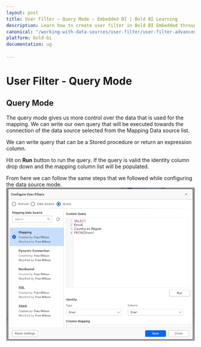 ```yaml
---
layout: post
title: User Filter – Query Mode – Embedded BI | Bold BI Learning
description: Learn how to create user filter in Bold BI Embedded through mapping another data source and run query against it to generate the fields and map.
canonical: "/working-with-data-sources/user-filter/user-filter-advanced-query-mode/"
platform: bold-bi
documentation: ug

---
```


# User Filter - Query Mode

## Query Mode
The query mode gives us more control over the data that is used for the mapping. We can write our own query that will be executed towards the connection of the data source selected from the Mapping Data source list.

We can write query that can be a Stored procedure or return an expression column.

Hit on **Run** button to run the query. If the query is valid the identity column drop down and the mapping column list will be populated. 

From here we can follow the same steps that we followed while configuring the data source mode.
![User Filter Query Mode](/static/assets/working-with-datasource/user-filter/images/user-filter-dlg-adv-query-mode.png)
